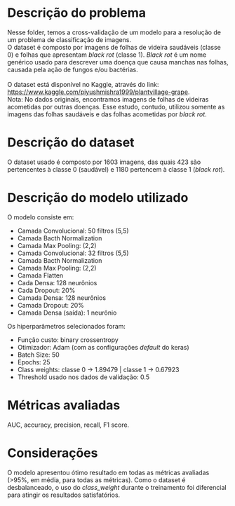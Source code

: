 # Descrição do problema

Nesse folder, temos a cross-validação de um modelo para a resolução de um problema de classificação de imagens.
<br> O dataset é composto por imagens de folhas de videira saudáveis (classe 0) e folhas que apresentam <i>black rot</i> (classe 1). <i>Black rot</i> é um nome genérico usado para descrever uma doença que causa manchas nas folhas, causada pela ação de fungos e/ou bactérias. </br>
<br> O dataset está disponível no Kaggle, através do link: <a>https://www.kaggle.com/piyushmishra1999/plantvillage-grape</a>.
<br> Nota: No dados originais, encontramos imagens de folhas de videiras acometidas por outras doenças. Esse estudo, contudo, utilizou somente as imagens das folhas saudáveis e das folhas acometidas por <i>black rot</i>.

# Descrição do dataset

O dataset usado é composto por 1603 imagens, das quais 423 são pertencentes à classe 0 (saudável) e 1180 pertencem à classe 1 (<i>black rot</i>).

# Descrição do modelo utilizado

O modelo consiste em:
* Camada Convolucional: 50 filtros (5,5)
* Camada Bacth Normalization
* Camada Max Pooling: (2,2)
* Camada Convolucional: 32 filtros (5,5)
* Camada Bacth Normalization
* Camada Max Pooling: (2,2)
* Camada Flatten
* Cada Densa: 128 neurônios
* Cada Dropout: 20%
* Camada Densa: 128 neurônios
* Camada Dropout: 20%
* Camada Densa (saída): 1 neurônio

Os hiperparâmetros selecionados foram:
* Função custo: binary crossentropy
* Otimizador: Adam (com as configurações <i>default</i> do keras)
* Batch Size: 50
* Epochs: 25
* Class weights: classe 0 -> 1.89479 | classe 1 -> 0.67923
* Threshold usado nos dados de validação: 0.5

# Métricas avaliadas

AUC, accuracy, precision, recall, F1 score.

# Considerações

O modelo apresentou ótimo resultado em todas as métricas avaliadas (>95%, em média, para todas as métricas). Como o dataset é desbalanceado, o uso do <i>class_weight</i> durante o treinamento foi diferencial para atingir os resultados satisfatórios.

